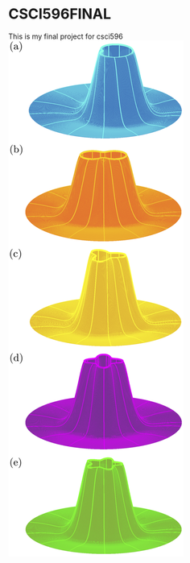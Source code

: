 # CSCI596FINAL
This is my final project for csci596
![Membrane Thickness Deformation Due to embedded proteins](CloverSurfaces.png "MembraneSurfaces")
